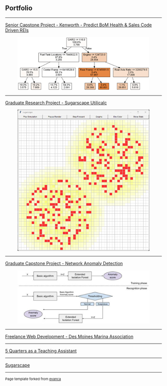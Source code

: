 ## Portfolio

---

[Senior Capstone Project - Kenworth - Predict BoM Health & Sales Code Driven REIs](/kenworth)

<figure>
<a href="images/kenworth-decision-tree.png?raw=true" target="_blank">
<img src="images/kenworth-decision-tree.png?raw=true" alt="Example Decision Tree from Kenworth project"/>
</a>
</figure>

---
[Graduate Research Project - Sugarscape Utilicalc](/sugarscape-utilicalc)

<figure>
<a href="images/sugarscape.png?raw=true" target="_blank">
<img src="images/sugarscape.png?raw=true" alt="Standard Sugarscape Run"/>
</a>
</figure>

---
[Graduate Capstone Project - Network Anomaly Detection](/anomaly-detection)

<figure>
<a href="images/pipeline.jpg?raw=true" target="_blank">
<img src="images/pipeline.jpg?raw=true" alt="Example of the pipeline we used"/>
</a>
</figure>

---
[Freelance Web Development - Des Moines Marina Association](/marina)

---

[5 Quarters as a Teaching Assistant](/ta)

---

[Sugarscape](/sugarscape)


---
<p style="font-size:11px">Page template forked from <a href="https://github.com/evanca/quick-portfolio">evanca</a></p>
<!-- Remove above link if you don't want to attribute -->
